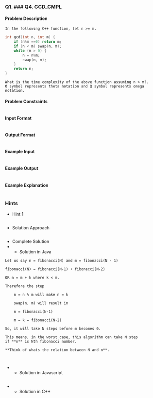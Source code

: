 ### Q1. ### Q4. GCD_CMPL
#### Problem Description
```text
In the following C++ function, let n >= m.
```
```cpp
int gcd(int n, int m) {
    if (n%m ==0) return m;
    if (n < m) swap(n, m);
    while (m > 0) {
        n = n%m;
        swap(n, m);
    }
    return n;
}
```
```text
What is the time complexity of the above function assuming n > m?.
Θ symbol represents theta notation and Ω symbol represents omega notation.
```
#### Problem Constraints
```text

```
#### Input Format
```text

```
#### Output Format
```text

```
#### Example Input
```text

```
#### Example Output
```text

```
#### Example Explanation
```text

```
### Hints
* Hint 1
```text

```
* Solution Approach
```text

```
* Complete Solution
* * Solution in Java

```text
Let us say n = fibonacci(N) and m = fibonacci(N - 1)

fibonacci(N) = fibonacci(N-1) + fibonacci(N-2)

OR n = m + k where k < m. 

Therefore the step 

    n = n % m will make n = k

    swap(n, m) will result in

    n = fibonacci(N-1)

    m = k = fibonacci(N-2)

So, it will take N steps before m becomes 0.

This means, in the worst case, this algorithm can take N step 
if **n** is Nth fibonacci number. 

**Think of whats the relation between N and n**. 


```

```java

```
* * Solution in Javascript
```javascript

```
* * Solution in C++
```cpp

```


